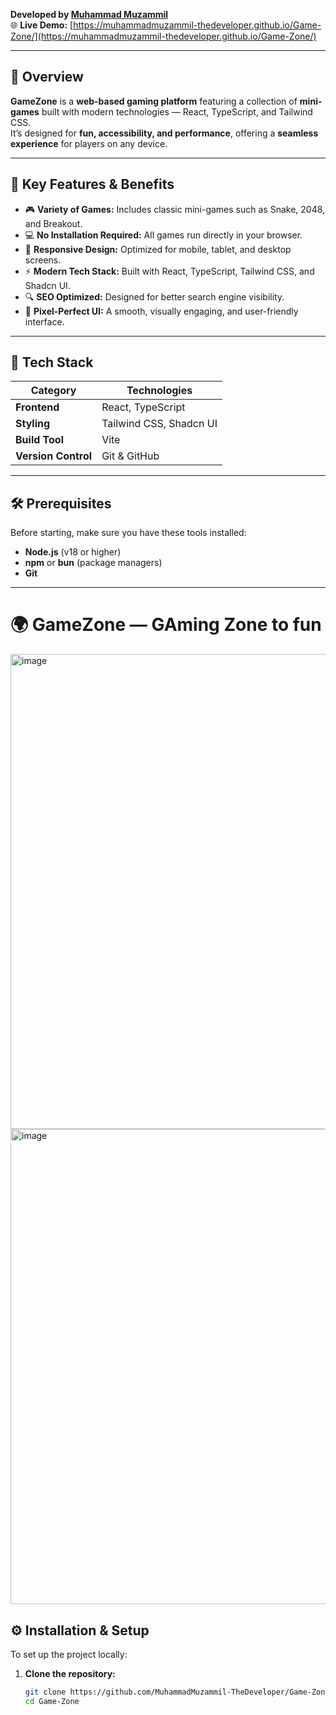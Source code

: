 **Developed by [Muhammad Muzammil](https://github.com/MuhammadMuzammil-TheDeveloper)**  
🌐 **Live Demo:** [https://muhammadmuzammil-thedeveloper.github.io/Game-Zone/](https://muhammadmuzammil-thedeveloper.github.io/Game-Zone/)

---

## 🧩 Overview  
**GameZone** is a **web-based gaming platform** featuring a collection of **mini-games** built with modern technologies — React, TypeScript, and Tailwind CSS.  
It’s designed for **fun, accessibility, and performance**, offering a **seamless experience** for players on any device.

---

## 🚀 Key Features & Benefits  

- 🎮 **Variety of Games:** Includes classic mini-games such as Snake, 2048, and Breakout.  
- 💻 **No Installation Required:** All games run directly in your browser.  
- 📱 **Responsive Design:** Optimized for mobile, tablet, and desktop screens.  
- ⚡ **Modern Tech Stack:** Built with React, TypeScript, Tailwind CSS, and Shadcn UI.  
- 🔍 **SEO Optimized:** Designed for better search engine visibility.  
- 🎨 **Pixel-Perfect UI:** A smooth, visually engaging, and user-friendly interface.  

---

## 🧠 Tech Stack  

| Category | Technologies |
|-----------|---------------|
| **Frontend** | React, TypeScript |
| **Styling** | Tailwind CSS, Shadcn UI |
| **Build Tool** | Vite |
| **Version Control** | Git & GitHub |

---

## 🛠 Prerequisites  

Before starting, make sure you have these tools installed:

- **Node.js** (v18 or higher)  
- **npm** or **bun** (package managers)  
- **Git**

---
# 🌍 GameZone — GAming Zone to fun
<img width="1280" height="760" alt="image" src="https://github.com/user-attachments/assets/a527fd8a-8504-4296-888f-7c911959112c" />
<img width="1280" height="760" alt="image" src="https://github.com/user-attachments/assets/588580d8-8a7a-4ff1-a9a4-4ddb28b8a4bd" />

## ⚙️ Installation & Setup  

To set up the project locally:

1. **Clone the repository:**
   ```bash
   git clone https://github.com/MuhammadMuzammil-TheDeveloper/Game-Zone.git
   cd Game-Zone
